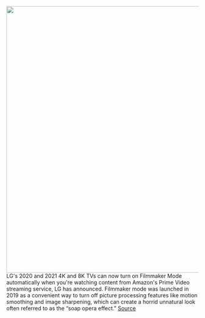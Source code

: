 <img src='https://cdn.vox-cdn.com/thumbor/d5lnOm4CNmqCkWHS9yodZbEUJEM=/0x0:1200x800/1200x800/filters:focal(504x304:696x496)/cdn.vox-cdn.com/uploads/chorus_image/image/70061414/LG_Amazon_FFM.0.jpg' width='700px' /><br/>
LG's 2020 and 2021 4K and 8K TVs can now turn on Filmmaker Mode automatically when you're watching content from Amazon's Prime Video streaming service, LG has announced. Filmmaker mode was launched in 2019 as a convenient way to turn off picture processing features like motion smoothing and image sharpening, which can create a horrid unnatural look often referred to as the “soap opera effect.”
<a href='https://www.theverge.com/2021/10/29/22752280/lg-tvs-filmmaker-mode-prime-video-automatic-switching'> Source <a/>